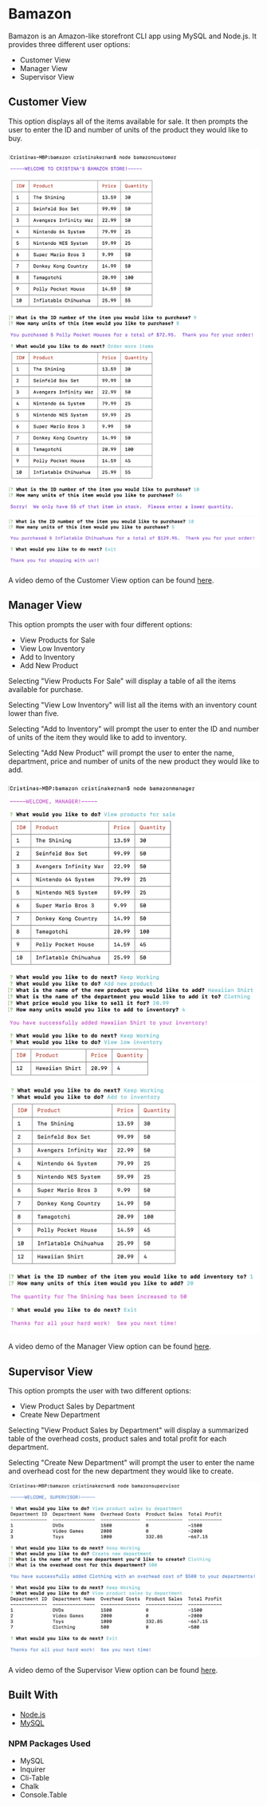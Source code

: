 # Bamazon

Bamazon is an Amazon-like storefront CLI app using MySQL and Node.js. It provides three different user options:
<ul>
    <li>Customer View</li>
    <li>Manager View</li>
    <li>Supervisor View</li>
</ul>

## Customer View

This option displays all of the items available for sale.
It then prompts the user to enter the ID and number of units of the product they would like to buy.

![Bamazon Customer View 1](https://github.com/ckernan/bamazon/blob/master/images/CustomerView1.png?raw=true)
![Bamazon Customer View 2](https://github.com/ckernan/bamazon/blob/master/images/CustomerView2.png?raw=true)

A video demo of the Customer View option can be found [here](https://drive.google.com/file/d/1WaM4OvcIoj2b2ntXV85YkJnvEmUXkgyF/view?usp=sharing).

## Manager View 

This option prompts the user with four different options:
* View Products for Sale
* View Low Inventory
* Add to Inventory
* Add New Product

Selecting "View Products For Sale" will display a table of all the items available for purchase.

Selecting "View Low Inventory" will list all the items with an inventory count lower than five.

Selecting "Add to Inventory" will prompt the user to enter the ID and number of units of the item they would like to add to inventory.

Selecting "Add New Product" will prompt the user to enter the name, department, price and number of units of the new product they would like to add.


![Bamazon Manager View 1](https://github.com/ckernan/bamazon/blob/master/images/ManagerView1.png?raw=true)
![Bamazon Manager View 2](https://github.com/ckernan/bamazon/blob/master/images/ManagerView2.png?raw=true)

A video demo of the Manager View option can be found [here](https://drive.google.com/file/d/1APVNI5hg-dPxF_qzkrreOWi3rRjpS5kd/view?usp=sharing).

## Supervisor View

This option prompts the user with two different options:
* View Product Sales by Department
* Create New Department

Selecting "View Product Sales by Department" will display a summarized table of the overhead costs, product sales and total profit for each department.

Selecting "Create New Department" will prompt the user to enter the name and overhead cost for the new department they would like to create. 

![Bamazon Supervisor View](https://github.com/ckernan/bamazon/blob/master/images/SupervisorView.png?raw=true)

A video demo of the Supervisor View option can be found [here](https://drive.google.com/file/d/1aPuz_EKtq8BvnBg9Iyva45rWBTRtWSdd/view?usp=sharing).

## Built With

* [Node.js](https://nodejs.org/en/)
* [MySQL](https://www.mysql.com/) 

### NPM Packages Used

* MySQL
* Inquirer
* Cli-Table
* Chalk
* Console.Table
